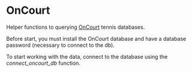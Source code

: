 # OnCourt

Helper functions to querying [OnCourt](https://www.oncourt.info/)   tennis databases.

Before start, you must install the OnCourt database and have a database password (necessary to connect to the db).

To start working with the data, connect to the database using the *connect_oncourt_db* function.

